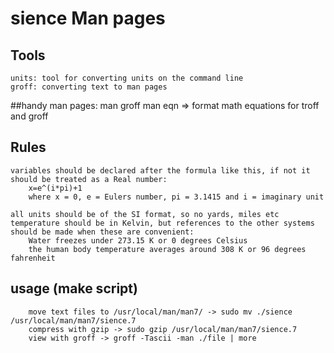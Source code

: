# sience Man pages

## Tools
	units: tool for converting units on the command line
	groff: converting text to man pages

##handy man pages:
	man groff
	man eqn => format math equations for troff and groff

## Rules
	variables should be declared after the formula like this, if not it should be treated as a Real number:
		x=e^(i*pi)+1
		where x = 0, e = Eulers number, pi = 3.1415 and i = imaginary unit
	
	all units should be of the SI format, so no yards, miles etc
	temperature should be in Kelvin, but references to the other systems should be made when these are convenient:
		Water freezes under 273.15 K or 0 degrees Celsius
		the human body temperature averages around 308 K or 96 degrees fahrenheit

## usage (make script)
		move text files to /usr/local/man/man7/ -> sudo mv ./sience /usr/local/man/man7/sience.7
		compress with gzip -> sudo gzip /usr/local/man/man7/sience.7
		view with groff -> groff -Tascii -man ./file | more
